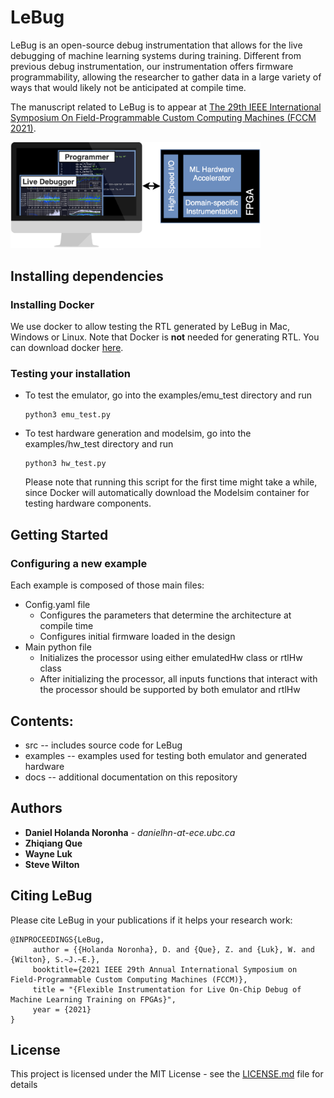 # LeBug

LeBug is an open-source debug instrumentation that allows for the live debugging of machine learning systems during training. Different from previous debug instrumentation, our instrumentation offers firmware programmability, allowing the researcher to gather data in a large variety of ways that would likely not be anticipated at compile time.

The manuscript related to LeBug is to appear at [The 29th IEEE International Symposium On Field-Programmable Custom Computing Machines (FCCM 2021)](https://www.fccm.org/).

<img src="img/overview.png" alt="drawing" width="400"/>

## Installing dependencies

### Installing Docker

We use docker to allow testing the RTL generated by LeBug in Mac, Windows or Linux. Note that Docker is **not** needed for generating RTL. You can download docker [here](https://docs.docker.com/get-docker/).

### Testing your installation

- To test the emulator, go into the examples/emu_test directory and run
    ``` 
    python3 emu_test.py
    ```
- To test hardware generation and modelsim, go into the examples/hw_test directory and run
    ``` 
    python3 hw_test.py
    ```
    
    Please note that running this script for the first time might take a while, since Docker will automatically download the Modelsim container for testing hardware components.
## Getting Started

### Configuring a new example

Each example is composed of those main files:

- Config.yaml file
  - Configures the parameters that determine the architecture at compile time
  - Configures initial firmware loaded in the design
- Main python file
  - Initializes the processor using either emulatedHw class or rtlHw class
  - After initializing the processor, all inputs functions that interact with the processor should be supported by both emulator and rtlHw

## Contents:
- src -- includes source code for LeBug
- examples -- examples used for testing both emulator and generated hardware 
- docs -- additional documentation on this repository

## Authors

* **Daniel Holanda Noronha** - *danielhn-at-ece.ubc.ca* 
* **Zhiqiang Que**
* **Wayne Luk**
* **Steve Wilton**

## Citing LeBug

Please cite LeBug in your publications if it helps your research work:

```
@INPROCEEDINGS{LeBug,
     author = {{Holanda Noronha}, D. and {Que}, Z. and {Luk}, W. and {Wilton}, S.~J.~E.},
     booktitle={2021 IEEE 29th Annual International Symposium on Field-Programmable Custom Computing Machines (FCCM)}, 
     title = "{Flexible Instrumentation for Live On-Chip Debug of Machine Learning Training on FPGAs}",
     year = {2021}
} 
```

## License

This project is licensed under the MIT License - see the [LICENSE.md](LICENSE.md) file for details

